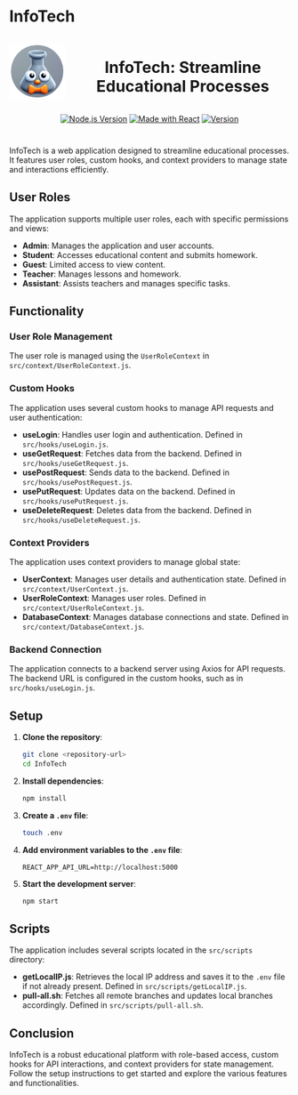 # InfoTech

<div align="center" style="margin-bottom: 40px;">

  <div style="display: flex; align-items: center; justify-content: center;">
    <img src="./public/assets/logo.png" alt="InfoTech Logo" width="100" height="100">
    <h1 style="margin-left: 20px;">InfoTech: Streamline Educational Processes</h1>
  </div>

[![Node.js Version](https://img.shields.io/badge/node-%3E%3D%2012.0.0-brightgreen)](https://nodejs.org/)
[![Made with React](https://img.shields.io/badge/made%20with-react-blue)](https://reactjs.org/)
[![Version](https://img.shields.io/badge/version-0.1.0-blue)](package.json)

</div>

InfoTech is a web application designed to streamline educational processes. It features user roles, custom hooks, and context providers to manage state and interactions efficiently.

## User Roles

The application supports multiple user roles, each with specific permissions and views:

- **Admin**: Manages the application and user accounts.
- **Student**: Accesses educational content and submits homework.
- **Guest**: Limited access to view content.
- **Teacher**: Manages lessons and homework.
- **Assistant**: Assists teachers and manages specific tasks.

## Functionality

### User Role Management

The user role is managed using the `UserRoleContext` in `src/context/UserRoleContext.js`.

### Custom Hooks

The application uses several custom hooks to manage API requests and user authentication:

- **useLogin**: Handles user login and authentication. Defined in `src/hooks/useLogin.js`.
- **useGetRequest**: Fetches data from the backend. Defined in `src/hooks/useGetRequest.js`.
- **usePostRequest**: Sends data to the backend. Defined in `src/hooks/usePostRequest.js`.
- **usePutRequest**: Updates data on the backend. Defined in `src/hooks/usePutRequest.js`.
- **useDeleteRequest**: Deletes data from the backend. Defined in `src/hooks/useDeleteRequest.js`.

### Context Providers

The application uses context providers to manage global state:

- **UserContext**: Manages user details and authentication state. Defined in `src/context/UserContext.js`.
- **UserRoleContext**: Manages user roles. Defined in `src/context/UserRoleContext.js`.
- **DatabaseContext**: Manages database connections and state. Defined in `src/context/DatabaseContext.js`.

### Backend Connection

The application connects to a backend server using Axios for API requests. The backend URL is configured in the custom hooks, such as in `src/hooks/useLogin.js`.

## Setup

1. **Clone the repository**:

   ```sh
   git clone <repository-url>
   cd InfoTech
   ```

2. **Install dependencies**:

   ```sh
   npm install
   ```

3. **Create a `.env` file**:

   ```sh
   touch .env
   ```

4. **Add environment variables to the `.env` file**:

   ```env
   REACT_APP_API_URL=http://localhost:5000
   ```

5. **Start the development server**:
   ```sh
   npm start
   ```

## Scripts

The application includes several scripts located in the `src/scripts` directory:

- **getLocalIP.js**: Retrieves the local IP address and saves it to the `.env` file if not already present. Defined in `src/scripts/getLocalIP.js`.
- **pull-all.sh**: Fetches all remote branches and updates local branches accordingly. Defined in `src/scripts/pull-all.sh`.

## Conclusion

InfoTech is a robust educational platform with role-based access, custom hooks for API interactions, and context providers for state management. Follow the setup instructions to get started and explore the various features and functionalities.
